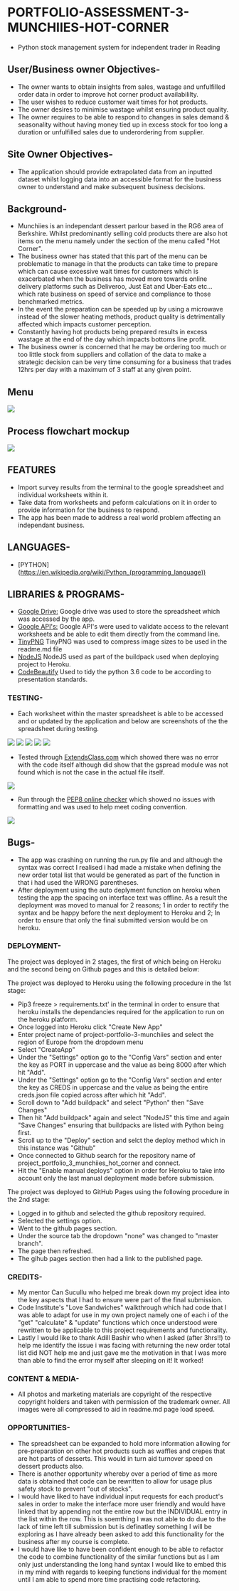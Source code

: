# PORTFOLIO-ASSESSMENT-3-MUNCHIIES-HOT-CORNER
* Python stock management system for independent trader in Reading
## User/Business owner Objectives-
* The owner wants to obtain insights from sales, wastage and unfulfilled order data in order to improve hot corner product availabililty.
* The user wishes to reduce customer wait times for hot products.
* The owner desires to minimise wastage whilst ensuring product quality.
* The owner requires to be able to respond to changes in sales demand & seasonality without having money tied up in excess stock for too long a duration or unfulfilled sales due to underordering from supplier.
## Site Owner Objectives-
* The application should provide extrapolated data from an inputted dataset whilst logging data into an accessible format for the business owner to understand and make subsequent business decisions.
## Background-
* Munchiies is an independant dessert parlour based in the RG6 area of Berkshire. Whilst predominantly selling cold products there are also hot items on the menu namely under the section of the menu called "Hot Corner".
* The business owner has stated that this part of the menu can be problematic to manage in that the products can take time to prepare which can cause excessive wait times for customers which is exacerbated when the business has moved more towards online delivery platforms such as Deliveroo, Just Eat and Uber-Eats etc... which rate business on speed of service and compliance to those benchmarked metrics.
* In the event the preparation can be speeded up by using a microwave instead of the slower heating methods, product quality is detrimentally affected which impacts customer perception.
* Constantly having hot products being prepared results in excess wastage at the end of the day which impacts bottoms line profit.
* The business owner is concerned that he may be ordering too much or too little stock from suppliers and collation of the data to make a strategic decision can be very time consuming for a business that trades 12hrs per day with a maximum of 3 staff at any given point.
## Menu
<img src="assets/images/munchiiesmenu.jpeg">

## Process flowchart mockup
<img src="assets/images/pp3flowdiagram.jpeg">

## FEATURES
* Import survey results from the terminal to the google spreadsheet and individual worksheets within it.
* Take data from worksheets and peform calculations on it in order to provide information for the business to respond.
* The app has been made to address a real world problem affecting an independant business.

## LANGUAGES-
* [PYTHON] (https://en.wikipedia.org/wiki/Python_(programming_language))

## LIBRARIES & PROGRAMS-
* [Google Drive:](https://en.wikipedia.org/wiki/Google_Drive) Google drive was used to store the spreadsheet which was accessed by the app.
* [Google API's:](https://en.wikipedia.org/wiki/Google_APIs) Google API's were used to validate access to the relevant worksheets and be able to edit them directly from the command line.
* [TinyPNG](https://tinypng.com) TinyPNG was used to compress image sizes to be used in the readme.md file
* [NodeJS](https://en.wikipedia.org/wiki/Node.js) NodeJS used as part of the buildpack used when deploying project to Heroku.
* [CodeBeautify](https://codebeautify.org/python-formatter-beautifier) Used to tidy the python 3.6 code to be according to presentation standards.

### TESTING-
* Each worksheet within the master spreadsheet is able to be accessed and or updated by the application and below are screenshots of the the spreadsheet during testing.
<img src="assets/images/salestab.png">
<img src="assets/images/overundertab.png">
<img src="assets/images/stockonhandtab.png">
<img src="assets/images/prepsummarytab.png">
<img src="assets/images/fortnightlyordertab.png">

* Tested through [ExtendsClass.com](https://www.extendsclass.com/python.html) which showed there was no error with the code itself although did show that the gspread module was not found which is not the case in the actual file itself.
<img src="assets/images/extendsclasspythontest.png">

* Run through the [PEP8 online checker](http://www.pep8online.com/checkresult) which showed no issues with formatting and was used to help meet coding convention.
<img src="assets/images/pep8validation.png">

## Bugs- 
* The app was crashing on running the run.py file and and although the syntax was correct I realised i had made a mistake when defining the new order total list that would be generated as part of the function in that i had used the WRONG parentheses.
* After deployment using the auto deplyment function on heroku when testing the app the spacing on interface text was offline. As a result the deployment was moved to manual for 2 reasons; 1 in order to rectify the syntax and be happy before the next deployment to Heroku and 2; In order to ensure that only the final submitted version would be on heroku.

### DEPLOYMENT-
The project was deployed in 2 stages, the first of which being on Heroku and the second being on Github pages and this is detailed below:

The project was deployed to Heroku using the following procedure in the 1st stage:
* Pip3 freeze > requirements.txt' in the terminal in order to ensure that heroku installs the dependancies required for the application to run on the heroku platform.
* Once logged into Heroku click "Create New App"
* Enter project name of project-portfolio-3-munchiies and select the region of Europe from the dropdown menu
* Select "CreateApp"
* Under the "Settings" option go to the "Config Vars" section and enter the key as PORT in uppercase and the value as being 8000 after which hit "Add".
* Under the "Settings" option go to the "Config Vars" section and enter the key as CREDS in uppercase and the value as being the entire creds.json file copied across after which hit "Add".
* Scroll down to "Add buildpack" and select "Python" then "Save Changes"
* Then hit "Add buildpack" again and select "NodeJS" this time and again "Save Changes" ensuring that buildpacks are listed with Python being first.
* Scroll up to the "Deploy" section and selct the deploy method which in this instance was "Github"
* Once connected to Github search for the repository name of project_portfolio_3_munchiies_hot_corner and connect.
* Hit the "Enable manual deploys" option in order for Heroku to take into account only the last manual deployment made before submission.

The project was deployed to GitHub Pages using the following procedure in the 2nd stage:
* Logged in to github and selected the github repository required.
* Selected the settings option.
* Went to the github pages section.
* Under the source tab the dropdown "none" was changed to "master branch".
* The page then refreshed.
* The gihub pages section then had a link to the published page.

### CREDITS-
* My mentor Can Sucullu who helped me break down my project idea into the key aspects that I had to ensure were part of the final submission.
* Code Institute's "Love Sandwiches" walkthrough which had code that I was able to adapt for use in my own project namely one of each i of the "get" "calculate" & "update" functions which once understood were rewritten to be applicable to this project requirements and functionality.
* Lastly I would like to thank Adill Bashir who when I asked (after 3hrs!!) to help me identify the issue i was facing with returning the new order total list did NOT help me and just gave me the motivation in that I was more than able to find the error myself after sleeping on it! It worked!

### CONTENT & MEDIA-
* All photos and marketing materials are copyright of the respective copyright holders and taken with permission of the trademark owner. All images were all compressed to aid in readme.md page load speed.

### OPPORTUNITIES-
* The spreadsheet can be expanded to hold more information allowing for pre-preparation on other hot products such as waffles and crepes that are hot parts of desserts. This would in turn aid turnover speed on dessert products also.
* There is another opportunity whereby over a period of time as more data is obtained that code can be rewritten to allow for usage plus safety stock to prevent "out of stocks".
* I would have liked to have individual input requests for each product's sales in order to make the interface more user friendly and would have linked that by appending not the entire row but the INDIVIDUAL entry in the list within the row. This is soemthing I was not able to do due to the lack of time left till submission but is definatley something I will be exploring as I have already been asked to add this functionality for the business after my course is complete.
* I would have like to have been confident enough to be able to refactor the code to combine functionality of the similar functions but as I am only just understanding the long hand syntax I would like to embed this in my mind with regards to keeping functions individual for the moment until I am able to spend more time practising code refactoring.
